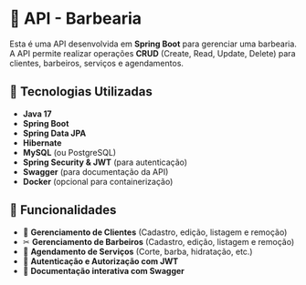 # 💈 API - Barbearia

Esta é uma API desenvolvida em **Spring Boot** para gerenciar uma barbearia. A API permite realizar operações **CRUD** (Create, Read, Update, Delete) para clientes, barbeiros, serviços e agendamentos.

## 🚀 Tecnologias Utilizadas

- **Java 17**
- **Spring Boot**
- **Spring Data JPA**
- **Hibernate**
- **MySQL** (ou PostgreSQL)
- **Spring Security & JWT** (para autenticação)
- **Swagger** (para documentação da API)
- **Docker** (opcional para containerização)

## 📌 Funcionalidades

- 💇 **Gerenciamento de Clientes** (Cadastro, edição, listagem e remoção)
- ✂ **Gerenciamento de Barbeiros** (Cadastro, edição, listagem e remoção)
- 📅 **Agendamento de Serviços** (Corte, barba, hidratação, etc.)
- 🔑 **Autenticação e Autorização com JWT**
- 📄 **Documentação interativa com Swagger**
